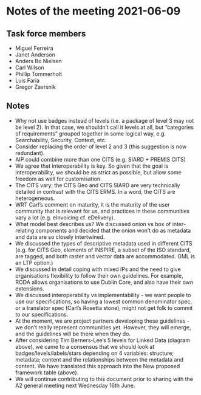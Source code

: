 # Notes of the meeting 2021-06-09


## Task force members



* Miguel Ferreira
* Janet Anderson
* Anders Bo Nielsen
* Carl Wilson
* Phillip Tommerholt
* Luis Faria
* Gregor Zavrsnik

## Notes

* Why not use badges instead of levels (i.e. a package of level 3 may not be level 2). In that case, we shouldn’t call it levels at all, but “categories of requirements” grouped together in some logical way, e.g. Searchability, Security, Context, etc.
* Consider replacing the order of level 2 and 3 (this suggestion is now redundant).
* AIP could combine more than one CITS (e.g. SIARD + PREMIS CITS)
* We agree that interoperability is key. So given that the goal is interoperability, we should be as strict as possible, but allow some freedom as well for customisation.
* The CITS vary: the CITS Geo and CITS SIARD are very technically detailed in contrast with the CITS ERMS. In a word, the CITS are heterogeneous.
* WRT Carl’s comment on maturity, it is the maturity of the user community that is relevant for us, and practices in these communities vary a lot (e.g. eInvoicing cf. eDelivery).
* What model best describes us? We discussed onion vs box of inter-relating components and decided that the onion won’t do as metadata and data are so closely intertwined.
* We discussed the types of descriptive metadata used in different CITS (e.g. for CITS Geo, elements of INSPIRE, a subset of the ISO standard, are tagged, and both raster and vector data are accommodated. GML is an LTP option.)
* We discussed in detail coping with mixed IPs and the need to give organisations flexibility to follow their own guidelines. For example, RODA allows organisations to use Dublin Core, and also have their own extensions.
* We discussed interoperability vs implementability - we want people to use our specifications, so having a lowest common denominator spec, or a translator spec (Carl’s Rosetta stone), might not get folk to commit to our specifications.
* At the moment, we are project partners developing these guidelines - we don’t really represent communities yet. However, they will emerge, and the guidelines will be there when they do.
* After considering Tim Berners-Lee’s 5 levels for Linked Data (diagram above), we came to a consensus that we should look at badges/levels/labels/stars depending on 4 variables: structure; metadata; content and the relationships between the metadata and content. We have translated this approach into the New proposed framework table (above).
* We will continue contributing to this document prior to sharing with the A2 general meeting next Wednesday 16th June. 

